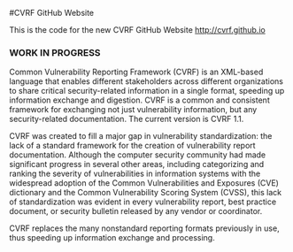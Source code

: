 #CVRF GitHub Website

This is the code for the new CVRF GitHub Website http://cvrf.github.io

### WORK IN PROGRESS 

Common Vulnerability Reporting Framework (CVRF) is an XML-based language that enables different stakeholders across different organizations to share critical security-related information in a single format, speeding up information exchange and digestion. CVRF is a common and consistent framework for exchanging not just vulnerability information, but any security-related documentation. The current version is CVRF 1.1.

CVRF was created to fill a major gap in vulnerability standardization: the lack of a standard framework for the creation of vulnerability report documentation. Although the computer security community had made significant progress in several other areas, including categorizing and ranking the severity of vulnerabilities in information systems with the widespread adoption of the Common Vulnerabilities and Exposures (CVE) dictionary and the Common Vulnerability Scoring System (CVSS), this lack of standardization was evident in every vulnerability report, best practice document, or security bulletin released by any vendor or coordinator.

CVRF replaces the many nonstandard reporting formats previously in use, thus speeding up information exchange and processing.
